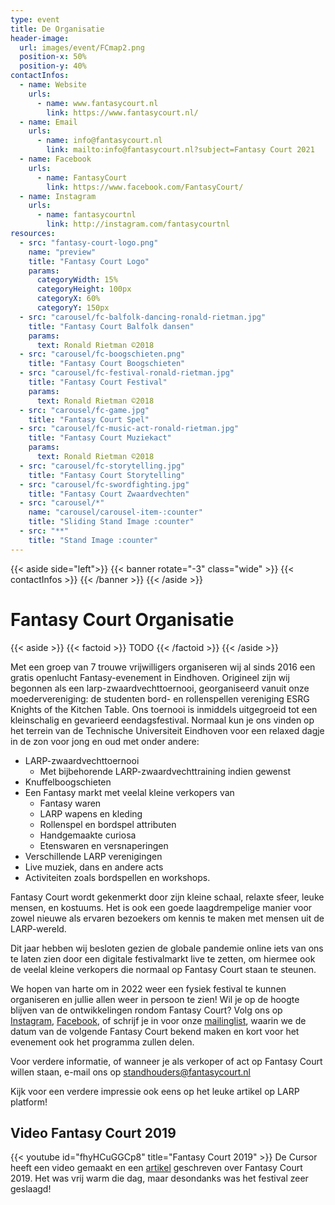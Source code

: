 ```yaml
---
type: event
title: De Organisatie
header-image:
  url: images/event/FCmap2.png
  position-x: 50%
  position-y: 40%
contactInfos:
  - name: Website
    urls:
      - name: www.fantasycourt.nl
        link: https://www.fantasycourt.nl/
  - name: Email
    urls:
      - name: info@fantasycourt.nl
        link: mailto:info@fantasycourt.nl?subject=Fantasy Court 2021
  - name: Facebook
    urls:
      - name: FantasyCourt
        link: https://www.facebook.com/FantasyCourt/
  - name: Instagram
    urls:
      - name: fantasycourtnl
        link: http://instagram.com/fantasycourtnl
resources:
  - src: "fantasy-court-logo.png"
    name: "preview"
    title: "Fantasy Court Logo"
    params:
      categoryWidth: 15%
      categoryHeight: 100px
      categoryX: 60%
      categoryY: 150px
  - src: "carousel/fc-balfolk-dancing-ronald-rietman.jpg"
    title: "Fantasy Court Balfolk dansen"
    params:
      text: Ronald Rietman ©2018
  - src: "carousel/fc-boogschieten.png"
    title: "Fantasy Court Boogschieten"
  - src: "carousel/fc-festival-ronald-rietman.jpg"
    title: "Fantasy Court Festival"
    params:
      text: Ronald Rietman ©2018
  - src: "carousel/fc-game.jpg"
    title: "Fantasy Court Spel"
  - src: "carousel/fc-music-act-ronald-rietman.jpg"
    title: "Fantasy Court Muziekact"
    params:
      text: Ronald Rietman ©2018
  - src: "carousel/fc-storytelling.jpg"
    title: "Fantasy Court Storytelling"
  - src: "carousel/fc-swordfighting.jpg"
    title: "Fantasy Court Zwaardvechten"
  - src: "carousel/*"
    name: "carousel/carousel-item-:counter"
    title: "Sliding Stand Image :counter"
  - src: "**"
    title: "Stand Image :counter"
---
```

{{< aside side="left">}}
  {{< banner rotate="-3" class="wide" >}}
      {{< contactInfos >}}
  {{< /banner >}}
{{< /aside >}}


# Fantasy Court Organisatie
{{< aside >}}
    {{< factoid >}}
        TODO
    {{< /factoid >}}
{{< /aside >}}

Met een groep van 7 trouwe vrijwilligers organiseren wij al sinds 2016 een gratis openlucht Fantasy-evenement in Eindhoven. Origineel zijn wij begonnen als een larp-zwaardvechttoernooi, georganiseerd vanuit onze moedervereniging: de studenten bord- en rollenspellen vereniging ESRG Knights of the Kitchen Table. Ons toernooi is inmiddels uitgegroeid tot een kleinschalig en gevarieerd eendagsfestival. Normaal kun je ons vinden op het terrein van de Technische Universiteit Eindhoven voor een relaxed dagje in de zon voor jong en oud met onder andere:

- LARP-zwaardvechttoernooi
    * Met bijbehorende LARP-zwaardvechttraining indien gewenst
- Knuffelboogschieten
- Een Fantasy markt met veelal kleine verkopers van
    * Fantasy waren
    * LARP wapens en kleding
    * Rollenspel en bordspel attributen
    * Handgemaakte curiosa
    * Etenswaren en versnaperingen
- Verschillende LARP verenigingen
- Live muziek, dans en andere acts
- Activiteiten zoals bordspellen en workshops.

Fantasy Court wordt gekenmerkt door zijn kleine schaal, relaxte sfeer, leuke mensen, en kostuums. Het is ook een goede laagdrempelige manier voor zowel nieuwe als ervaren bezoekers om kennis te maken met mensen uit de LARP-wereld.

Dit jaar hebben wij besloten gezien de globale pandemie online iets van ons te laten zien door een digitale festivalmarkt live te zetten, om hiermee ook de veelal kleine verkopers die normaal op Fantasy Court staan te steunen.

We hopen van harte om in 2022 weer een fysiek festival te kunnen organiseren en jullie allen weer in persoon te zien! Wil je op de hoogte blijven van de ontwikkelingen rondom Fantasy Court? Volg ons op [Instagram](http://instagram.com/fantasycourtnl), [Facebook](https://www.facebook.com/FantasyCourt/), of schrijf je in voor onze [mailinglist](https://forms.gle/1T6a1Wv6jVgPEF7m9), waarin we de datum van de volgende Fantasy Court bekend maken en kort voor het evenement ook het programma zullen delen.

Voor verdere informatie, of wanneer je als verkoper of act op Fantasy Court willen staan, e-mail ons op standhouders@fantasycourt.nl

Kijk voor een verdere impressie ook eens op het leuke artikel op LARP platform!

## Video Fantasy Court 2019
{{< youtube id="fhyHCuGGCp8" title="Fantasy Court 2019" >}}
De Cursor heeft een video gemaakt en een [artikel](https://www.cursor.tue.nl/en/news/2019/juni/week-1/its-not-the-size-of-the-sword-that-matters-my-boy) geschreven over Fantasy Court 2019. Het was vrij warm die dag, maar desondanks was het festival zeer geslaagd!
